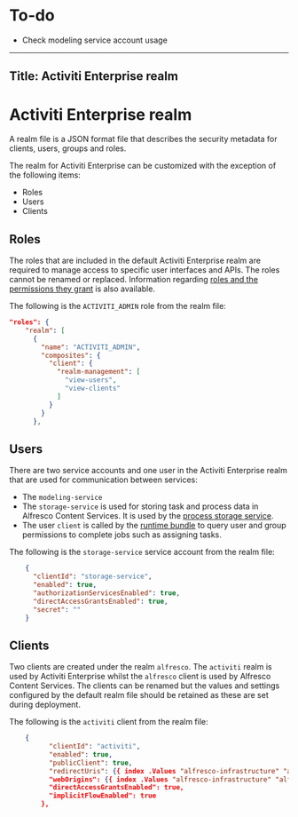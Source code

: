 # To-do
* Check modeling service account usage 


---
Title: Activiti Enterprise realm
---

# Activiti Enterprise realm 
A realm file is a JSON format file that describes the security metadata for clients, users, groups and roles. 

The realm for Activiti Enterprise can be customized with the exception of the following items:

* Roles
* Users
* Clients

## Roles
The roles that are included in the default Activiti Enterprise realm are required to manage access to specific user interfaces and APIs. The roles cannot be renamed or replaced. Information regarding [roles and the permissions they grant](../administrator/identity/README.md#roles) is also available. 

The following is the `ACTIVITI_ADMIN` role from the realm file: 

```json
"roles": {
    "realm": [
      {
        "name": "ACTIVITI_ADMIN",
        "composites": {
          "client": {
            "realm-management": [
              "view-users",
              "view-clients"
            ]
          }
        }
      },
```

## Users
There are two service accounts and one user in the Activiti Enterprise realm that are used for communication between services:

* The `modeling-service` 
* The `storage-service` is used for storing task and process data in Alfresco Content Services. It is used by the [process storage service](../architecture/application.md#process-storage-service). 
* The user `client` is called by the [runtime bundle](../architecture/application.md#runtime-bundle) to query user and group permissions to complete jobs such as assigning tasks. 

The following is the `storage-service` service account from the realm file:

```json
    {
      "clientId": "storage-service",
      "enabled": true,
      "authorizationServicesEnabled": true,
      "directAccessGrantsEnabled": true,
      "secret": ""
    }
```

## Clients
Two clients are created under the realm `alfresco`. The `activiti` realm is used by Activiti Enterprise whilst the `alfresco` client is used by Alfresco Content Services. The clients can be renamed but the values and settings configured by the default realm file should be retained as these are set during deployment.

The following is the `activiti` client from the realm file:

```json
    {
	      "clientId": "activiti",
	      "enabled": true,
	      "publicClient": true,
	      "redirectUris": {{ index .Values "alfresco-infrastructure" "alfresco-identity-service" "realm" "alfresco" "client" "redirectUris" | default tuple | toJson }},
	      "webOrigins": {{ index .Values "alfresco-infrastructure" "alfresco-identity-service" "realm" "alfresco" "client" "webOrigins" | default tuple | toJson }},
	      "directAccessGrantsEnabled": true,
	      "implicitFlowEnabled": true
	    },
```